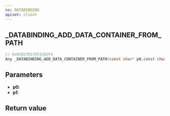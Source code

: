 ```yaml
---
ns: DATABINDING
apiset: client
---
```

## _DATABINDING_ADD_DATA_CONTAINER_FROM_PATH

```c
// 0x0C827D175F1292F4
Any _DATABINDING_ADD_DATA_CONTAINER_FROM_PATH(const char* p0,const char* p1);
```


## Parameters
* **p0**:
* **p1**:

## Return value